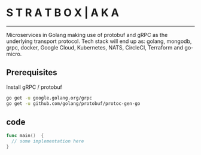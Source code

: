 # S T R A T B O X   |   A K A
---
Microservices in Golang making use of protobuf and gRPC as the underlying transport protocol. Tech stack will end up as: golang, mongodb, grpc, docker, Google Cloud, Kubernetes, NATS, CircleCI, Terraform and go-micro.

## Prerequisites

Install gRPC / protobuf

```sh
go get -u google.golang.org/grpc
go get -u github.com/golang/protobuf/protoc-gen-go
```

## code

```go
func main()  {
  // some implementation here
}
```
